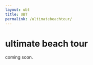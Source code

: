 ```yaml
---
layout: ubt
title: UBT
permalink: /ultimatebeachtour/
---
```


# ultimate beach tour

<p>
coming soon.
</p>
